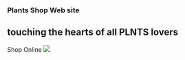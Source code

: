 ### Plants Shop Web site
## touching the hearts of all PLNTS lovers
Shop Online
![]("https://im3.ezgif.com/tmp/ezgif-3-ba87d1c120.gif")

